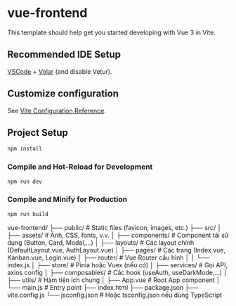 # vue-frontend

This template should help get you started developing with Vue 3 in Vite.

## Recommended IDE Setup

[VSCode](https://code.visualstudio.com/) + [Volar](https://marketplace.visualstudio.com/items?itemName=Vue.volar) (and disable Vetur).

## Customize configuration

See [Vite Configuration Reference](https://vite.dev/config/).

## Project Setup

```sh
npm install
```

### Compile and Hot-Reload for Development

```sh
npm run dev
```

### Compile and Minify for Production

```sh
npm run build
```


vue-frontend/
├── public/               # Static files (favicon, images, etc.)
├── src/
│   ├── assets/           # Ảnh, CSS, fonts, v.v.
│   ├── components/       # Component tái sử dụng (Button, Card, Modal,...)
│   ├── layouts/          # Các layout chính (DefaultLayout.vue, AuthLayout.vue)
│   ├── pages/            # Các trang (Index.vue, Kanban.vue, Login.vue)
│   ├── router/           # Vue Router cấu hình
│   │   └── index.js
│   ├── store/            # Pinia hoặc Vuex (nếu có)
│   ├── services/         # Gọi API, axios config
│   ├── composables/      # Các hook (useAuth, useDarkMode,...)
│   ├── utils/            # Hàm tiện ích chung
│   ├── App.vue           # Root App component
│   └── main.js           # Entry point
├── index.html
├── package.json
├── vite.config.js
└── jsconfig.json         # Hoặc tsconfig.json nếu dùng TypeScript
